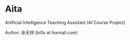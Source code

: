 # Aita

Artificial Intelligence Teaching Assistant (AI Course Project)

Author: 余天祥  (bi0x at foxmail.com)
